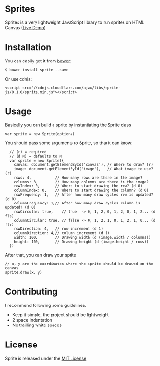 # Sprites

Sprites is a very lightweight JavaScript library to run sprites on HTML Canvas ([Live Demo](http://nihey.github.io/sprites/))

# Installation

You can easily get it from [bower](https://github.com/bower/bower):
```
$ bower install sprite --save
```
Or use [cdnjs](https://cdnjs.com/):
```
<script src="//cdnjs.cloudflare.com/ajax/libs/sprite-js/0.1.0/sprite.min.js"></script>
```

# Usage

Basically you can build a sprite by instantiating the Sprite class
```
var sprite = new Sprite(options)
```
You should pass some arguments to Sprite, so that it can know:
```
  // (r) = required
  // (d N) = defaults to N
  var sprite = new Sprite({
    canvas: document.getElementById('canvas'), // Where to draw? (r)
    image: document.getElementById('image'),   // What image to use? (r)
    rows: 4,           // How many rows are there in the image?
    columns: 3,        // How many columns are there in the image?
    rowIndex: 0,       // Where to start drawing the row? (d 0)
    columnIndex: 0,    // Where to start drawing the column? (d 0)
    rowFrequency: 1,   // After how many draw cycles row is updated? (d 0)
    columnFrequency: 1,// After how many draw cycles column is updated? (d 0)
    rowCircular: true,    // true  -> 0, 1, 2, 0, 1, 2, 0, 1, 2... (d fls)
    columnCircular: true, // false -> 0, 1, 2, 1, 0, 1, 2, 1, 0... (d fls)
    rowDirection: 4,   // row increment (d 1)
    columnDirection: 4,// column increment (d 1)
    width: 100,        // Drawing width (d (image.width / columns))
    height: 100,       // Drawing height (d (image.height / rows))
  })
```
After that, you can draw your sprite
```
// x, y are the coordinates where the sprite should be drawed on the canvas
sprite.draw(x, y)
```

# Contributing

I recommend following some guidelines:

  * Keep it simple, the project should be lightweight
  * 2 space indentation
  * No trailling white spaces

# License

Sprite is released under the [MIT License](http://www.opensource.org/licenses/MIT)
